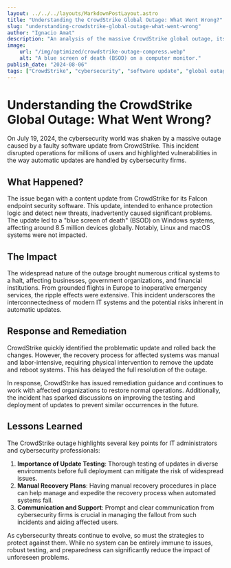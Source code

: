 ```yaml
---
layout: ../../../layouts/MarkdownPostLayout.astro
title: "Understanding the CrowdStrike Global Outage: What Went Wrong?"
slug: "understanding-crowdstrike-global-outage-what-went-wrong"
author: "Ignacio Amat"
description: "An analysis of the massive CrowdStrike global outage, its impact, and lessons learned for cybersecurity professionals."
image:
    url: "/img/optimized/crowdstrike-outage-compress.webp"
    alt: "A blue screen of death (BSOD) on a computer monitor."
publish_date: "2024-08-06"
tags: ["CrowdStrike", "cybersecurity", "software update", "global outage", "IT management"]
---
```

# Understanding the CrowdStrike Global Outage: What Went Wrong?

On July 19, 2024, the cybersecurity world was shaken by a massive outage caused by a faulty software update from CrowdStrike. This incident disrupted operations for millions of users and highlighted vulnerabilities in the way automatic updates are handled by cybersecurity firms.

## What Happened?

The issue began with a content update from CrowdStrike for its Falcon endpoint security software. This update, intended to enhance protection logic and detect new threats, inadvertently caused significant problems. The update led to a "blue screen of death" (BSOD) on Windows systems, affecting around 8.5 million devices globally. Notably, Linux and macOS systems were not impacted.

## The Impact

The widespread nature of the outage brought numerous critical systems to a halt, affecting businesses, government organizations, and financial institutions. From grounded flights in Europe to inoperative emergency services, the ripple effects were extensive. This incident underscores the interconnectedness of modern IT systems and the potential risks inherent in automatic updates.

## Response and Remediation

CrowdStrike quickly identified the problematic update and rolled back the changes. However, the recovery process for affected systems was manual and labor-intensive, requiring physical intervention to remove the update and reboot systems. This has delayed the full resolution of the outage.

In response, CrowdStrike has issued remediation guidance and continues to work with affected organizations to restore normal operations. Additionally, the incident has sparked discussions on improving the testing and deployment of updates to prevent similar occurrences in the future.

## Lessons Learned

The CrowdStrike outage highlights several key points for IT administrators and cybersecurity professionals:

1. **Importance of Update Testing**: Thorough testing of updates in diverse environments before full deployment can mitigate the risk of widespread issues.
2. **Manual Recovery Plans**: Having manual recovery procedures in place can help manage and expedite the recovery process when automated systems fail.
3. **Communication and Support**: Prompt and clear communication from cybersecurity firms is crucial in managing the fallout from such incidents and aiding affected users.

As cybersecurity threats continue to evolve, so must the strategies to protect against them. While no system can be entirely immune to issues, robust testing, and preparedness can significantly reduce the impact of unforeseen problems.
